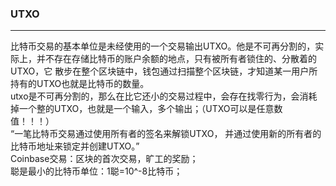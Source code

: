 <h3>UTXO</h3>  
<hr/>
  比特币交易的基本单位是未经使用的一个交易输出UTXO。他是不可再分割的，实际上，并不存在存储比特币的账户余额的地点，只有被所有者锁住的、分散着的UTXO，它
散步在整个区块链中，钱包通过扫描整个区块链，才知道某一用户所持有的UTXO也就是比特币的数量。<br/>
  utxo是不可再分割的，那么在比它还小的交易过程中，会存在找零行为，会消耗掉一个整的UTXO，也就是一个输入，多个输出；（UTXO可以是任意数值！！！）<br/>
  “一笔比特币交易通过使用所有者的签名来解锁UTXO， 并通过使用新的所有者的⽐特币地址来锁定并创建UTXO。”<br/>
  Coinbase交易：区块的首次交易，旷工的奖励；<br/>
  聪是最小的比特币单位：1聪=10^-8比特币；<br/>
 
